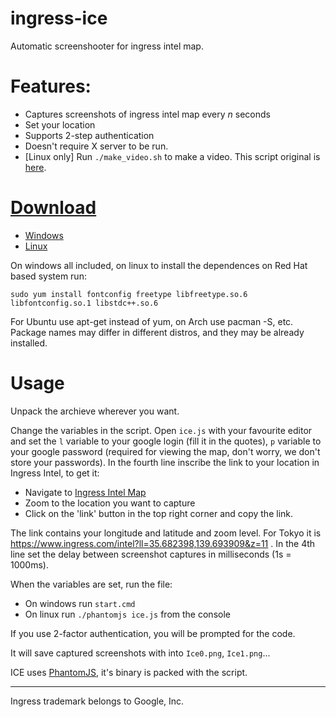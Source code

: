 ingress-ice
===========

Automatic screenshooter for ingress intel map.

Features:
=========
 - Captures screenshots of ingress intel map every *n* seconds
 - Set your location 
 - Supports 2-step authentication
 - Doesn't require X server to be run.
 - [Linux only] Run `./make_video.sh` to make a video. This script original is [here](https://github.com/schinken/ingress-screenshot/blob/master/make_video.sh).

[Download](https://github.com/nibogd/ingress-ice/releases)
========
- [Windows](https://github.com/nibogd/ingress-ice/releases/download/v1-win32/ice-win32.zip)
- [Linux](https://github.com/nibogd/ingress-ice/releases/download/v1-linux/ice-linux.tar)

On windows all included, on linux to install the dependences on Red Hat based system run:
```
sudo yum install fontconfig freetype libfreetype.so.6 libfontconfig.so.1 libstdc++.so.6
```
For Ubuntu use apt-get instead of yum, on Arch use pacman -S, etc. Package names may differ in different distros, and they may be already installed.

Usage
=====
Unpack the archieve wherever you want.

Change the variables in the script. Open `ice.js` with your favourite editor and set the `l` variable to your google login (fill it in the quotes), `p` variable to your google password (required for viewing the map, don't worry, we don't store your passwords). In the fourth line inscribe the link to your location in Ingress Intel, to get it:
 - Navigate to [Ingress Intel Map](http://ingress.com/intel)
 - Zoom to the location you want to capture
 - Click on the 'link' button in the top right corner and copy the link.

The link contains your longitude and latitude and zoom level. For Tokyo it is https://www.ingress.com/intel?ll=35.682398,139.693909&z=11 . In the 4th line set the delay between screenshot captures in milliseconds (1s = 1000ms). 

When the variables are set, run the file:
- On windows run `start.cmd`
- On linux run `./phantomjs ice.js` from the console

If you use 2-factor authentication, you will be prompted for the code.

It will save captured screenshots with into `Ice0.png`, `Ice1.png`...

ICE uses [PhantomJS](http://phantomjs.org/), it's binary is packed with the script.
<hr>
Ingress trademark belongs to Google, Inc.
